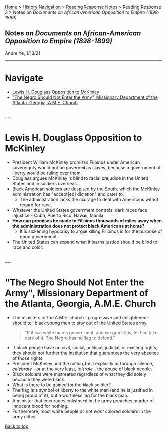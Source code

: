 [Home](https://andre-ye.github.io) > [History Navigation](https://andre-ye.github.io/history/history_navigation) > [Reading Response Notes](https://andre-ye.github.io/history/history_navigation#weekly-reading-responses) > Reading Response 3 > Notes on *Documents on African-American Opposition to Empire (1898-1899)*

## Notes on *Documents on African-American Opposition to Empire (1898-1899)*
Andre Ye, 1/13/21

---

# Navigate
- [Lewis H. Douglass Opposition to McKinley](#lewis-h-douglass-opposition-to-mckinley)
- ["The Negro Should Not Enter the Army", Missionary Department of the Atlanta, Georgia, A.M.E. Church](#the-negro-should-not-enter-the-army-missionary-department-of-the-atlanta-georgia-ame-church)

<br>
---
<br>


# Lewis H. Douglass Opposition to McKinley
- President William McKinley promised Flipinos under American sovereignty would not be governed as slaves, because a government of liberty would be ruling over them.
- Douglass argues McKinley is blind to racial prejudice in the United States and in soldiers overseas.
- Black American soldiers are despised by the South, which the McKinley administration has "accept[ed] dictation" and cater to.
	- The administration lacks the courage to deal with Americans withot regard for race.
- Whatever the United States government controls, dark races face injustice - Cuba, Puerto Rico, Hawaii, Manila.
- **How can promises be made to Filipinos thousands of miles away when the administration does not protect black Americans at home?**
	- It is sickening hypocrisy to argue killing Filipinos is for the purpose of good government.
- The United States can expand when it learns justice should be blind to race and color.

<br>
---
<br>

# "The Negro Should Not Enter the Army", Missionary Department of the Atlanta, Georgia, A.M.E. Church
- The ministers of the A.M.E. church - progressive and enlightened - should tell black young men to stay out of the United States army.
	> "If it is a white man's government, and we grant it is, let him take care of it. The Negro has no flag to defend."
- If black people have no civil, social, political, judicial, or existing rights, they should not further the institution that guarantees the very absence of those rights.
- President McKinley and the nation, be it explicitly or through silence, *celebrate* - or at the very least, *tolerate* - the abuse of black people.
- Black soldiers were mistreated regardless of what they did solely because they were black.
- What is there to be gained for the black soldier?
- The flag is a symbol of liberty to the white man (and he is justified in being proud of it), but a worthless rag for the black man.
- A minister that encurages enlistment int he army preaches murder of innocent blood for nothing.
- Furthermore, most white people do not *want* colored soldiers in the army either.

[Back to top](#)
